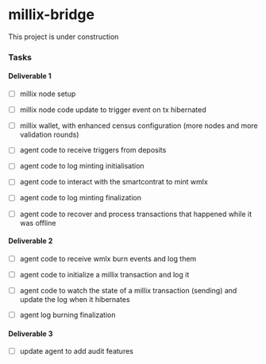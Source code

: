 # millix-bridge

This project is under construction

### Tasks

#### Deliverable 1

- [ ] millix node setup

- [ ] millix node code update to trigger event on tx hibernated

- [ ] millix wallet, with enhanced census configuration (more nodes and more validation rounds)

- [ ] agent code to receive triggers from deposits

- [ ] agent code to log minting initialisation

- [ ] agent code to interact with the smartcontrat to mint wmlx

- [ ] agent code to log minting finalization

- [ ] agent code to recover and process transactions that happened while it was offline

#### Deliverable 2

- [ ] agent code to receive wmlx burn events and log them

- [ ] agent code to initialize a millix transaction and log it

- [ ] agent code to watch the state of a millix transaction (sending) and update the log when it hibernates

- [ ] agent log burning finalization

#### Deliverable 3

- [ ] update agent to add audit features
